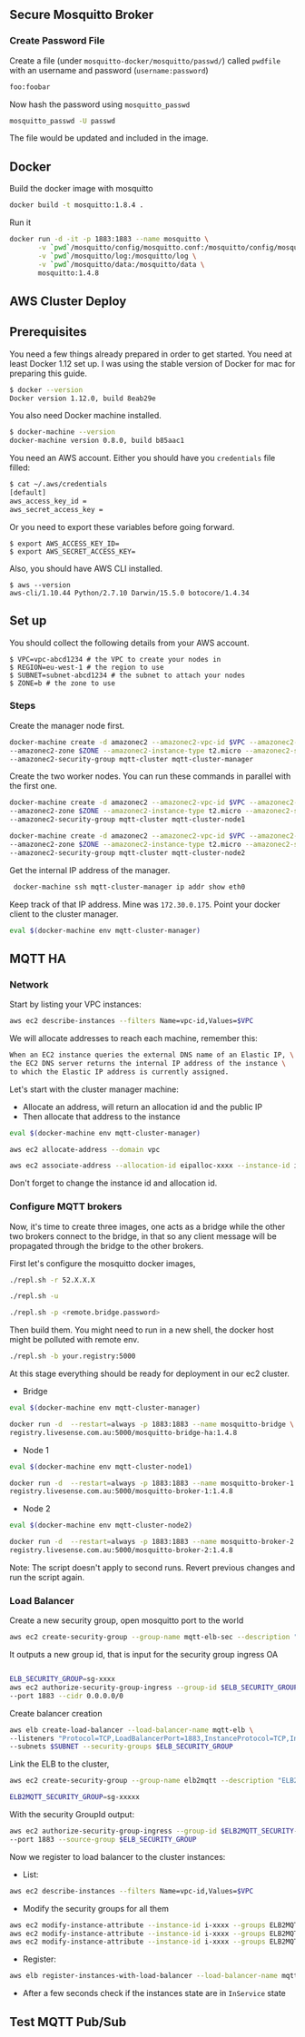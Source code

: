 ## Secure Mosquitto Broker


### Create Password File

Create a file (under `mosquitto-docker/mosquitto/passwd/`) called `pwdfile` with an username and password (`username:password`)

```sh
foo:foobar
```

Now hash the password using `mosquitto_passwd`

```sh
mosquitto_passwd -U passwd
```

The file would be updated and included in the image.

## Docker

Build the docker image with mosquitto

```sh
docker build -t mosquitto:1.8.4 .
```

Run it

```sh
docker run -d -it -p 1883:1883 --name mosquitto \
	   -v `pwd`/mosquitto/config/mosquitto.conf:/mosquitto/config/mosquitto.conf  \
	   -v `pwd`/mosquitto/log:/mosquitto/log \
	   -v `pwd`/mosquitto/data:/mosquitto/data \
	   mosquitto:1.4.8
```

## AWS Cluster Deploy

## Prerequisites

You need a few things already prepared in order to get started. You need at least Docker 1.12 set up. I was using the stable version of Docker for mac for preparing this guide.

```sh
$ docker --version
Docker version 1.12.0, build 8eab29e
```

You also need Docker machine installed.

```sh
$ docker-machine --version
docker-machine version 0.8.0, build b85aac1
```

You need an AWS account. Either you should have you `credentials` file filled:

```sh
$ cat ~/.aws/credentials
[default]
aws_access_key_id =
aws_secret_access_key =
```

Or you need to export these variables before going forward.

```
$ export AWS_ACCESS_KEY_ID=
$ export AWS_SECRET_ACCESS_KEY=
```

Also, you should have AWS CLI installed.
```
$ aws --version
aws-cli/1.10.44 Python/2.7.10 Darwin/15.5.0 botocore/1.4.34
```

## Set up
You should collect the following details from your AWS account.
```
$ VPC=vpc-abcd1234 # the VPC to create your nodes in
$ REGION=eu-west-1 # the region to use
$ SUBNET=subnet-abcd1234 # the subnet to attach your nodes
$ ZONE=b # the zone to use
```

### Steps

Create the manager node first.

```sh
docker-machine create -d amazonec2 --amazonec2-vpc-id $VPC --amazonec2-region $REGION \
--amazonec2-zone $ZONE --amazonec2-instance-type t2.micro --amazonec2-subnet-id $SUBNET \
--amazonec2-security-group mqtt-cluster mqtt-cluster-manager
```

Create the two worker nodes. You can run these commands in parallel with the first one.

```sh
docker-machine create -d amazonec2 --amazonec2-vpc-id $VPC --amazonec2-region $REGION \
--amazonec2-zone $ZONE --amazonec2-instance-type t2.micro --amazonec2-subnet-id $SUBNET \
--amazonec2-security-group mqtt-cluster mqtt-cluster-node1

docker-machine create -d amazonec2 --amazonec2-vpc-id $VPC --amazonec2-region $REGION \
--amazonec2-zone $ZONE --amazonec2-instance-type t2.micro --amazonec2-subnet-id $SUBNET \
--amazonec2-security-group mqtt-cluster mqtt-cluster-node2
```

Get the internal IP address of the manager.

```sh
 docker-machine ssh mqtt-cluster-manager ip addr show eth0
```

Keep track of that IP address. Mine was `172.30.0.175`.
Point your docker client to the cluster manager.

```sh
eval $(docker-machine env mqtt-cluster-manager)
```

## MQTT HA

### Network

Start by listing your VPC instances:

```sh
aws ec2 describe-instances --filters Name=vpc-id,Values=$VPC
```

We will allocate addresses to reach each machine, remember this:

```sh
When an EC2 instance queries the external DNS name of an Elastic IP, \
the EC2 DNS server returns the internal IP address of the instance \
to which the Elastic IP address is currently assigned.
```

Let's start with the cluster manager machine:

- Allocate an address, will return an allocation id and the public IP
- Then allocate that address to the instance

```sh
eval $(docker-machine env mqtt-cluster-manager)

aws ec2 allocate-address --domain vpc

aws ec2 associate-address --allocation-id eipalloc-xxxx --instance-id i-xxxxxxx
```

Don't forget to change the instance id and allocation id.


### Configure MQTT brokers

Now, it's time to create three images, one acts as a bridge while the other two brokers connect to the bridge, in that so any client message will be propagated through the bridge to the other brokers.

First let's configure the mosquitto docker images,

```sh
./repl.sh -r 52.X.X.X

./repl.sh -u

./repl.sh -p <remote.bridge.password>
```

Then build them.
You might need to run in a new shell, the docker host might be polluted with remote env.


```sh
./repl.sh -b your.registry:5000
```

At this stage everything should be ready for deployment in our ec2 cluster.

- Bridge

```sh
eval $(docker-machine env mqtt-cluster-manager)

docker run -d  --restart=always -p 1883:1883 --name mosquitto-bridge \
registry.livesense.com.au:5000/mosquitto-bridge-ha:1.4.8
```

- Node 1

```sh
eval $(docker-machine env mqtt-cluster-node1)

docker run -d  --restart=always -p 1883:1883 --name mosquitto-broker-1 \
registry.livesense.com.au:5000/mosquitto-broker-1:1.4.8
```

- Node 2

```sh
eval $(docker-machine env mqtt-cluster-node2)

docker run -d  --restart=always -p 1883:1883 --name mosquitto-broker-2 \
registry.livesense.com.au:5000/mosquitto-broker-2:1.4.8
```

Note: The script doesn't apply to second runs. Revert previous changes and run the script again.

### Load Balancer

Create a new security group, open mosquitto port to the world

```sh
aws ec2 create-security-group --group-name mqtt-elb-sec --description "MQTT ELB SecGroup" --vpc-id $VPC
```

It outputs a new group id, that is input for the security group ingress
OA
```sh

ELB_SECURITY_GROUP=sg-xxxx
aws ec2 authorize-security-group-ingress --group-id $ELB_SECURITY_GROUP --protocol tcp \
--port 1883 --cidr 0.0.0.0/0
```

Create balancer creation

```sh
aws elb create-load-balancer --load-balancer-name mqtt-elb \
--listeners "Protocol=TCP,LoadBalancerPort=1883,InstanceProtocol=TCP,InstancePort=1883" \
--subnets $SUBNET --security-groups $ELB_SECURITY_GROUP
```

Link the ELB to the cluster,


```sh
aws ec2 create-security-group --group-name elb2mqtt --description "ELB2MQTT SecGroup" --vpc-id $VPC

ELB2MQTT_SECURITY_GROUP=sg-xxxxx
```


With the security GroupId output:

```sh
aws ec2 authorize-security-group-ingress --group-id $ELB2MQTT_SECURITY-GROUP --protocol tcp \
--port 1883 --source-group $ELB_SECURITY_GROUP
```

Now we register to load balancer to the cluster instances:

- List:

```sh
aws ec2 describe-instances --filters Name=vpc-id,Values=$VPC
```

- Modify the security groups for all them

```sh
aws ec2 modify-instance-attribute --instance-id i-xxxx --groups ELB2MQTT_SECURITY_GROUP $SECURITY_GROUP_ID
aws ec2 modify-instance-attribute --instance-id i-xxxx --groups ELB2MQTT_SECURITY_GROUP $SECURITY_GROUP_ID
aws ec2 modify-instance-attribute --instance-id i-xxxx --groups ELB2MQTT_SECURITY_GROUP $SECURITY_GROUP_ID
```

- Register:

```sh
aws elb register-instances-with-load-balancer --load-balancer-name mqtt-elb --instances i-xxxx i-xxx i-xxxx
```

- After a few seconds check if the instances state are in `InService` state


## Test MQTT Pub/Sub
